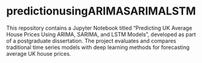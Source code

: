 # predictionusingARIMASARIMALSTM
This repository contains a Jupyter Notebook titled “Predicting UK Average House Prices Using ARIMA, SARIMA, and LSTM Models”, developed as part of a postgraduate dissertation. The project evaluates and compares traditional time series models with deep learning methods for forecasting average UK house prices.
